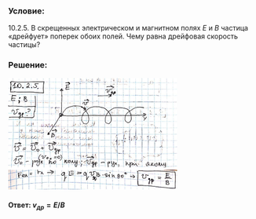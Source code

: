 ###  Условие:

$10.2.5.$ В скрещенных электрическом и магнитном полях $E$ и $B$ частица «дрейфует» поперек обоих полей. Чему равна дрейфовая скорость частицы?

###  Решение:

![|344x228, 67%](../../img/10.2.5/01.png)

#### Ответ: $v_{др} = E/B$